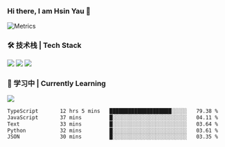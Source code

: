 ### Hi there, I am Hsin Yau 👋 
![Metrics](https://metrics.lecoq.io/hsinyau?template=classic&base.header=0&base.activity=0&base.community=0&base.repositories=0&base.metadata=0&activity=1&rss=1&base=header%2C%20activity%2C%20community%2C%20repositories%2C%20metadata&base.indepth=false&base.hireable=false&base.skip=false&activity=false&activity.limit=5&activity.load=300&activity.days=14&activity.visibility=all&activity.timestamps=false&activity.filter=all&rss=false&rss.source=https%3A%2F%2Fhsinyau.cc%2Frss.xml&rss.limit=4&config.timezone=Asia%2FShanghai)

### 🛠 技术栈 | Tech Stack
![](https://skillicons.dev/icons?i=html,css,js,ts,sass,jquery,bootstrap,vue&theme=light) 
![](https://skillicons.dev/icons?i=vite,nuxtjs,webpack,tailwindcss,windicss,nodejs,express,markdown&theme=light)
![](https://skillicons.dev/icons?i=mysql,mongodb,git,pug,vscode,idea,ps,figma&theme=light)

### 📖 学习中 | Currently Learning

![](https://skillicons.dev/icons?i=react,nextjs,svelte,nestjs,nginx,docker,rollupjs&theme=light)

<!--START_SECTION:waka-->

```txt
TypeScript       12 hrs 5 mins   ████████████████████░░░░░   79.38 %
JavaScript       37 mins         █░░░░░░░░░░░░░░░░░░░░░░░░   04.11 %
Text             33 mins         █░░░░░░░░░░░░░░░░░░░░░░░░   03.64 %
Python           32 mins         █░░░░░░░░░░░░░░░░░░░░░░░░   03.61 %
JSON             30 mins         █░░░░░░░░░░░░░░░░░░░░░░░░   03.35 %
```

<!--END_SECTION:waka-->
